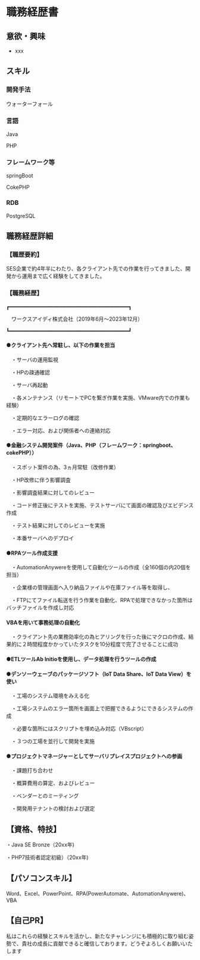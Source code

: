# 職務経歴書

## 意欲・興味

- xxx

## スキル

### 開発手法

ウォーターフォール

### 言語

Java

PHP

### フレームワーク等

springBoot

CokePHP

### RDB

PostgreSQL


## 職務経歴詳細

### 【職歴要約】

SES企業で約4年半にわたり、各クライアント先での作業を行ってきました、開発から運用まで広く経験をしてきました。

### 【職務経歴】

┏━━━━━━━━━━━━━━━━━━━━━━━━━━━━━━━━━━━━━━┓

　ワークスアイディ株式会社（2019年6月～2023年12月）
 
┗━━━━━━━━━━━━━━━━━━━━━━━━━━━━━━━━━━━━━━┛

#### ●クライアント先へ常駐し、以下の作業を担当
 
　・サーバの運用監視
  
　・HPの疎通確認
  
　・サーバ再起動
  
　・各メンテナンス（リモートでPCを繋ぎ作業を実施、VMware内での作業も経験）

　・定期的なエラーログの確認
  
　・エラー対応、および関係者への連絡対応


#### ●金融システム開発案件（Java、PHP（フレームワーク：springboot、cokePHP））
 
　・スポット案件の為、3ヵ月常駐（改修作業）
  
　・HP改修に伴う影響調査
  
　・影響調査結果に対してのレビュー
  
　・コード修正後にテストを実施、テストサーバにて画面の確認及びエビデンス作成
  
　・テスト結果に対してのレビューを実施
  
　・本番サーバへのデプロイ


#### ●RPAツール作成支援
 
　・AutomationAnywereを使用して自動化ツールの作成（全160個の内20個を担当）
  
　・企業様の管理画面へ入り納品ファイルや在庫ファイル等を取得し、
  
　・FTPにてファイル転送を行う作業を自動化、RPAで処理できなかった箇所はバッチファイルを作成し対応

#### VBAを用いて事務処理の自動化

　・クライアント先の業務効率化の為ヒアリングを行った後にマクロの作成、結果的に２時間程度かかっていたタスクを10分程度で完了させることに成功
 
#### ●ETLツールAb Initioを使用し、データ処理を行うツールの作成

  
#### ●デンソーウェーブのパッケージソフト（IoT Data Share、IoT Data View）を使い
 
　・工場のシステム環境をみえる化
  
　・工場システムのエラー箇所を画面上で把握できるようにできるシステムの作成
  
　・必要な箇所にはスクリプトを埋め込み対応（VBscript）
  
　・３つの工場を並行して開発を実施


#### ●プロジェクトマネージャーとしてサーバリプレイスプロジェクトへの参画
 
　・課題打ち合わせ
  
　・概算費用の算定、およびレビュー
  
　・ベンダーとのミーティング
  
　・開発用テナントの検討および選定


## 【資格、特技】

・Java SE Bronze（20xx年)

・PHP7技術者認定初級）（20xx年)

## 【パソコンスキル】
Word、Excel、PowerPoint、RPA(PowerAutomate、AutomationAnywere)、VBA

## 【自己PR】

私はこれらの経験とスキルを活かし、新たなチャレンジにも積極的に取り組む姿勢で、貴社の成長に貢献できると確信しております。どうぞよろしくお願いいたします
